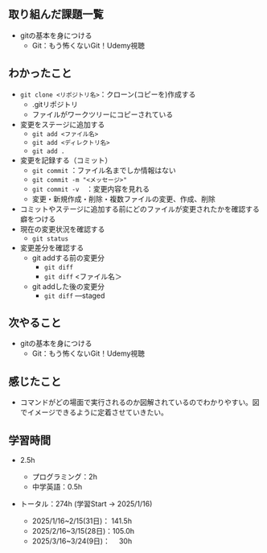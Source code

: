 ## 取り組んだ課題一覧
- gitの基本を身につける
  - Git：もう怖くないGit！Udemy視聴
## わかったこと
- `git clone <リポジトリ名>`：クローン(コピーを)作成する
    - .gitリポジトリ
    - ファイルがワークツリーにコピーされている
- 変更をステージに追加する
    - `git add <ファイル名>`
    - `git add <ディレクトリ名>`
    - `git add .`
- 変更を記録する（コミット）
    - `git commit` ：ファイル名までしか情報はない
    - `git commit -m "<メッセージ>"`
    - `git commit -v`　：変更内容を見れる
    - 変更・新規作成・削除・複数ファイルの変更、作成、削除
- コミットやステージに追加する前にどのファイルが変更されたかを確認する癖をつける
- 現在の変更状況を確認する
    - `git status`
- 変更差分を確認する
    - git addする前の変更分
        - `git diff`
        - `git diff` <ファイル名＞
    - git addした後の変更分
        - `git diff` —staged
## 次やること
- gitの基本を身につける
  - Git：もう怖くないGit！Udemy視聴
## 感じたこと
- コマンドがどの場面で実行されるのか図解されているのでわかりやすい。図でイメージできるように定着させていきたい。
## 学習時間
- 2.5h
  - プログラミング：2h
  - 中学英語：0.5h

- トータル：274h (学習Start → 2025/1/16)
  - 2025/1/16~2/15(31日)： 141.5h
  - 2025/2/16~3/15(28日)：105.0h
  - 2025/3/16~3/24(9日)： 　30h
